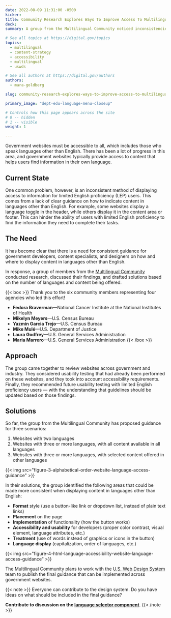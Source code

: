 ```yaml
---
date: 2022-08-09 11:31:00 -0500
kicker: 
title: Community Research Explores Ways To Improve Access To Multilingual Content
deck: 
summary: A group from the Multilingual Community noticed inconsistencies in access to languages other than English across government websites, and have started working on a solution.

# See all topics at https://digital.gov/topics
topics:
  - multilingual
  - content-strategy
  - accessibility
  - multilingual
  - uswds

# See all authors at https://digital.gov/authors
authors:
  - mara-goldberg

slug: community-research-explores-ways-to-improve-access-to-multilingual-content

primary_image: "dept-edu-language-menu-closeup"

# Controls how this page appears across the site
# 0 -- hidden
# 1 -- visible
weight: 1

---
```


Government websites must be accessible to all, which includes those who speak languages other than English. There has been a lot of progress in this area, and government websites typically provide access to content that helps users find information in their own language.

## Current State

One common problem, however, is an inconsistent method of displaying access to information for limited English proficiency (LEP) users. This comes from a lack of clear guidance on how to indicate content in languages other than English. For example, some websites display a language toggle in the header, while others display it in the content area or footer. This can hinder the ability of users with limited English proficiency to find the information they need to complete their tasks.

## The Need

It has become clear that there is a need for consistent guidance for government developers, content specialists, and designers on how and where to display content in languages other than English.

In response, a group of members from the [Multilingual Community](https://digital.gov/communities/multilingual/) conducted research, discussed their findings, and drafted solutions based on the number of languages and content being offered.

{{< box >}}
Thank you to the six community members representing four agencies who led this effort!

* **Fedora Braverman**&mdash;National Cancer Institute at the National Institutes of Health
* **Mikelyn Meyers**&mdash;U.S. Census Bureau
* **Yazmin Garcia Trejo**&mdash;U.S. Census Bureau
* **Mike Mulé**&mdash;U.S. Department of Justice
* **Laura Godfrey**&mdash;U.S. General Services Administration
* **Maria Marrero**&mdash;U.S. General Services Administration
{{< /box >}}

## Approach

The group came together to review websites across government and industry. They considered usability testing that had already been performed on these websites, and they took into account accessibility requirements. Finally, they recommended future usability testing with limited English proficiency users — with the understanding that guidelines should be updated based on those findings.

## Solutions

So far, the group from the Multilingual Community has proposed guidance for three scenarios:

1. Websites with two languages
2. Websites with three or more languages, with all content available in all languages
3. Websites with three or more languages, with selected content offered in other languages

{{< img src="figure-3-alphabetical-order-website-language-access-guidance" >}}

In their solutions, the group identified the following areas that could be made more consistent when displaying content in languages other than English:

* **Format** style (use a button-like link or dropdown list, instead of plain text links)
* **Placement** on the page
* **Implementation** of functionality (how the button works)
* **Accessibility and usability** for developers (proper color contrast, visual element, language attributes, etc.)
* **Treatment** (use of words instead of graphics or icons in the button)
* **Language display** (capitalization, order of languages, etc.)

{{< img src="figure-4-html-language-accessibility-website-language-access-guidance" >}}

The Multilingual Community plans to work with the [U.S. Web Design System](https://designsystem.digital.gov/) team to publish the final guidance that can be implemented across government websites.

{{< note >}}
Everyone can contribute to the design system. Do you have ideas on what should be included in the final guidance?

**Contribute to discussion on the [language selector component](https://github.com/uswds/uswds/issues/3938)**.
{{< /note >}}
